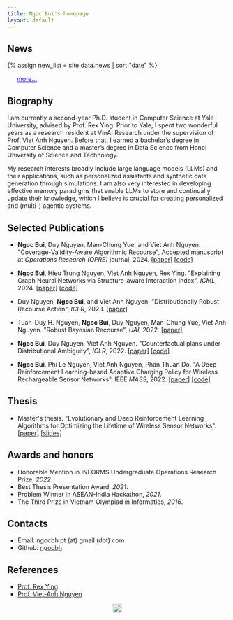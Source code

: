 ```yaml
---
title: Ngoc Bui's homepage
layout: default
---
```


## News
{% assign new_list = site.data.news | sort:"date" %}
<div id="content"></div>
<p
      style="
        margin-left: 22px;
        color: rgb(0, 0, 238);
        margin-top: 0px;
        text-decoration: underline;
        cursor: pointer;
      "
      id="loadmore"
    >
      more...
    </p>
<ul id='newList' style="display: none;">
{% for new in new_list reversed %}
    <li>{{new.date | date: "%b %Y" }}: {{new.content | markdownify | remove: '<p>' | remove: '</p>' }}</li>
{% endfor %}
</ul>

## Biography

I am currently a second-year Ph.D. student in Computer Science at Yale University, advised by Prof. Rex Ying. Prior to Yale, I spent two wonderful years as a research resident at VinAI Research under the supervision of Prof. Viet Anh Nguyen. Before that, I earned a bachelor’s degree in Computer Science and a master’s degree in Data Science from Hanoi University of Science and Technology.

My research interests broadly include large language models (LLMs) and their applications, such as personalized assistants and synthetic data generation through simulations. I am also very interested in developing effective memory paradigms that enable LLMs to store and continually update their knowledge, which I believe is crucial for creating personalized and (multi-) agentic systems.

## Selected Publications
<!-- #### Conferences -->
* **Ngoc Bui**, Duy Nguyen, Man-Chung Yue, and Viet Anh Nguyen. "Coverage-Validity-Aware Algorithmic Recourse", Accepted manuscript at *Operations Research (OPRE)* journal, 2024. [[paper]](https://arxiv.org/abs/2311.11349) [[code]](https://github.com/ngocbh/cvas)
* **Ngoc Bui**, Hieu Trung Nguyen, Viet Anh Nguyen, Rex Ying. "Explaining Graph Neural Networks via Structure-aware Interaction Index", *ICML*, 2024. [[paper]](https://arxiv.org/abs/2405.14352) [[code]](https://github.com/ngocbh/MAGE)
* Duy Nguyen, **Ngoc Bui**, and Viet Anh Nguyen. "Distributionally Robust Recourse Action", *ICLR*, 2023. [[paper]](https://arxiv.org/abs/2302.11211)
* Tuan-Duy H. Nguyen, **Ngoc Bui**, Duy Nguyen, Man-Chung Yue, Viet Anh Nguyen. "Robust Bayesian Recourse", *UAI*, 2022. [[paper]](https://arxiv.org/pdf/2206.10833.pdf)
* **Ngoc Bui**, Duy Nguyen, Viet Anh Nguyen. "Counterfactual plans under Distributional Ambiguity", *ICLR*, 2022. [[paper]](https://arxiv.org/abs/2201.12487) [[code]](https://github.com/ngocbh/COPA)

* **Ngoc Bui**, Phi Le Nguyen, Viet Anh Nguyen, Phan Thuan Do. "A Deep Reinforcement Learning-based Adaptive Charging Policy for Wireless Rechargeable Sensor Networks", IEEE *MASS*, 2022. [[paper]](https://arxiv.org/abs/2208.07824) [[code]](https://github.com/ngocbh/DRL-TCC)
<!-- * **Ngoc Bui**, and Viet-Trung Tran. "A Novel Conditional Random Fields Aided Fuzzy Matching in Vietnamese Address Standardization." *SoICT*, 2019. [[paper]](/assets/pdf/soict19.pdf) [[code]](https://github.com/ngocbh/stavia) -->

<!-- * **Ngoc Bui**, Tam Nguyen, Binh Huynh Thi Thanh, and Trong Vinh Le. "A phenotype-based multiobjective evolutionary algorithm for maximizing lifetime in wireless sensor networks with bounded hop", *Soft Computing*, 2023. [[paper]](/assets/pdf/softcomp23.pdf) [[code]](https://github.com/ngocbh/nebp_wsn) -->

<!-- ## Projects -->

<!-- * GeneticPython: A simple and friendly Python framework for genetic-based algorithms. [[pypi]](https://pypi.org/project/geneticpython/) -->
<!-- * SCOSS: A source code similarity system for competitive programming. [[pypi]](https://github.com/BK-SCOSS/scoss) -->
<!-- * Comnato: A command line interfaces (CLI) to manage Codeforces’ groups. [[pypi]](https://pypi.org/project/conmato/) -->

## Thesis

*  Master's thesis. "Evolutionary and Deep Reinforcement Learning Algorithms for Optimizing the Lifetime of Wireless Sensor Networks". [[paper]](/assets/pdf/ms_thesis.pdf) [[slides]](/assets/pdf/ms_slides.pdf)

## Awards and honors

* Honorable Mention in INFORMS Undergraduate Operations Research Prize, *2022*.
* Best Thesis Presentation Award, *2021*.
* Problem Winner in ASEAN-India Hackathon, *2021*.
* The Third Prize in Vietnam Olympiad in Informatics, *2016*.
<!-- * The Third prize in Asia HCMC Vietnam National Programming Contest, *2017*. -->


<h2 id='contact'>Contacts</h2>

* Email: ngocbh.pt (at) gmail (dot) com
* Github: [ngocbh](https://github.com/ngocbh)

## References 
* [Prof. Rex Ying](https://www.cs.yale.edu/homes/ying-rex/)
* [Prof. Viet-Anh Nguyen](https://vietanhnguyen.net/)
<!-- * [Assoc. Prof. Thuan Do Phan](https://scholar.google.com.vn/citations?user=7Bpp8U0AAAAJ&hl=en)  -->
<!-- * [Dr. Phi Le Nguyen](https://scholar.google.co.jp/citations?user=L_NKoQwAAAAJ&hl=en) -->

<!-- * [Assoc. Prof. Huynh Thi Thanh Binh](https://scholar.google.com/citations?user=vJYe5lkAAAAJ&hl=en) -->
<!-- * [Dr. Viet-Trung Tran](https://scholar.google.com/citations?user=wYWRXQ0AAAAJ&hl=en) -->

<!-- ## Collaborators -->

<!-- * Duy Nguyen *at VinAI* -->
<!-- * Tam Nguyen *at HUST* -->

<img src="{{ '/assets/images/cosenkid.jpg' | relative_url }}" width="20" height="20" alt="Paris" style='display: block;margin-left: auto;margin-right: auto;'/>

